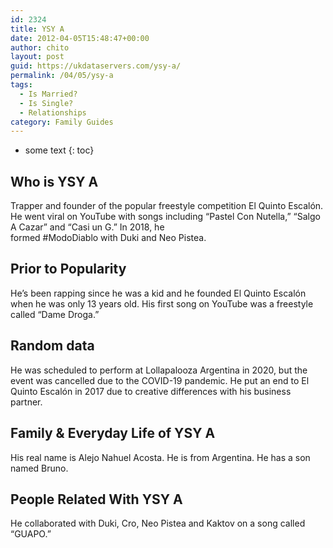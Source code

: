 ```yaml
---
id: 2324
title: YSY A
date: 2012-04-05T15:48:47+00:00
author: chito
layout: post
guid: https://ukdataservers.com/ysy-a/
permalink: /04/05/ysy-a
tags:
  - Is Married?
  - Is Single?
  - Relationships
category: Family Guides
---
```


* some text
{: toc}
          
          
## Who is  YSY A
                  
                  
                  
Trapper and founder of the popular freestyle competition El Quinto Escalón. He went viral on YouTube with songs including &#8220;Pastel Con Nutella,&#8221; &#8220;Salgo A Cazar&#8221; and &#8220;Casi un G.&#8221; In 2018, he formed #ModoDiablo with Duki and Neo Pistea.
                  
                
                
                
## Prior to Popularity 
                  
                  
                  
He&#8217;s been rapping since he was a kid and he founded El Quinto Escalón when he was only 13 years old. His first song on YouTube was a freestyle called &#8220;Dame Droga.&#8221;
                  
                
                
                
## Random data 
                  
                  
                  
He was scheduled to perform at Lollapalooza Argentina in 2020, but the event was cancelled due to the COVID-19 pandemic. He put an end to El Quinto Escalón in 2017 due to creative differences with his business partner.  
                  
                
                
                
## Family & Everyday Life of YSY A
                  
                  
                  
His real name is Alejo Nahuel Acosta. He is from Argentina. He has a son named Bruno. 
                  
                
                
                
## People Related With  YSY A
                  
                  
                  
He collaborated with Duki, Cro, Neo Pistea and Kaktov on a song called &#8220;GUAPO.&#8221; 
                  
                
              
            
          
          
          
    
    
  
